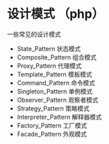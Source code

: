 # 设计模式 （php）

一些常见的设计模式
- State_Pattern 状态模式
- Composite_Pattern 组合模式
- Proxy_Pattern 代理模式
- Template_Pattern 模板模式
- Command_Pattern 命令模式
- Singleton_Pattern 单例模式
- Observer_Pattern 观察者模式
- Strategy_Pattern 策略模式
- Interpreter_Pattern 解释器模式
- Factory_Pattern 工厂模式
- Facade_Pattern 外观模式